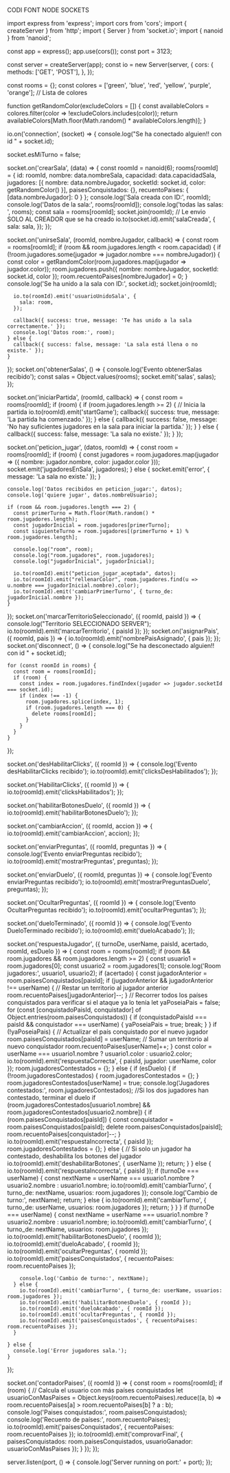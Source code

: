 CODI FONT NODE SOCKETS

import express from 'express';
import cors from 'cors';
import { createServer } from 'http';
import { Server } from 'socket.io';
import { nanoid } from 'nanoid';

const app = express();
app.use(cors());
const port = 3123;

const server = createServer(app);
const io = new Server(server, {
  cors: {
    methods: ['GET', 'POST'],
  },
});

const rooms = {};
const colores = ['green', 'blue', 'red', 'yellow', 'purple', 'orange']; // Lista de colores

function getRandomColor(excludeColors = []) {
  const availableColors = colores.filter(color => !excludeColors.includes(color));
  return availableColors[Math.floor(Math.random() * availableColors.length)];
}

io.on('connection', (socket) => {
  console.log("Se ha conectado alguien!! con id " + socket.id);

  socket.esMiTurno = false;

  socket.on('crearSala', (data) => {
    const roomId = nanoid(6);
    rooms[roomId] = {
      id: roomId,
      nombre: data.nombreSala,
      capacidad: data.capacidadSala,
      jugadores: [{ nombre: data.nombreJugador, socketId: socket.id, color: getRandomColor() }],
      paisesConquistados: {},
      recuentoPaises: { [data.nombreJugador]: 0 }
    };
    console.log('Sala creada con ID:', roomId);
    console.log('Datos de la sala:', rooms[roomId]);
    console.log('todas las salas: ', rooms);
    const sala = rooms[roomId];
    socket.join(roomId);
    // Le envio SOLO AL CREADOR que se ha creado
    io.to(socket.id).emit('salaCreada', {
      sala: sala,
    });
  });

  
  socket.on('unirseSala', (roomId, nombreJugador, callback) => {
    const room = rooms[roomId];
    if (room && room.jugadores.length < room.capacidad) {
      if (!room.jugadores.some(jugador => jugador.nombre === nombreJugador)) {
        const color = getRandomColor(room.jugadores.map(jugador => jugador.color));
        room.jugadores.push({ nombre: nombreJugador, socketId: socket.id, color });
        room.recuentoPaises[nombreJugador] = 0;
      }
      console.log('Se ha unido a la sala con ID:', socket.id);
      socket.join(roomId);

      io.to(roomId).emit('usuarioUnidoSala', {
        sala: room,
      });

      callback({ success: true, message: 'Te has unido a la sala correctamente.' });
      console.log('Datos room:', room);
    } else {
      callback({ success: false, message: 'La sala está llena o no existe.' });
    }
  });
  socket.on('obtenerSalas', () => {
    console.log('Evento obtenerSalas recibido');
    const salas = Object.values(rooms);
    socket.emit('salas', salas);
  });

  socket.on('iniciarPartida', (roomId, callback) => {
    const room = rooms[roomId];
    if (room) {
      if (room.jugadores.length >= 2) {
        // Inicia la partida
        io.to(roomId).emit('startGame');
        callback({ success: true, message: 'La partida ha comenzado.' });
      } else {
        callback({ success: false, message: 'No hay suficientes jugadores en la sala para iniciar la partida.' });
      }
    } else {
      callback({ success: false, message: 'La sala no existe.' });
    }
  });

  socket.on('peticion_jugar', (datos, roomId) => {
    const room = rooms[roomId];
    if (room) {
      const jugadores = room.jugadores.map(jugador => ({ nombre: jugador.nombre, color: jugador.color }));
      socket.emit('jugadoresEnSala', jugadores);
    } else {
      socket.emit('error', { message: 'La sala no existe.' });
    }

    console.log('Datos recibidos en peticion_jugar:', datos);
    console.log('quiere jugar', datos.nombreUsuario);

    if (room && room.jugadores.length === 2) {
      const primerTurno = Math.floor(Math.random() * room.jugadores.length);
      const jugadorInicial = room.jugadores[primerTurno];
      const siguienteTurno = room.jugadores[(primerTurno + 1) % room.jugadores.length];

      console.log("room", room);
      console.log("room.jugadores", room.jugadores);
      console.log("jugadorInicial", jugadorInicial);

      io.to(roomId).emit("peticion_jugar_aceptada", datos);
      io.to(roomId).emit("rellenarColor", room.jugadores.find(u => u.nombre === jugadorInicial.nombre).color);
      io.to(roomId).emit('cambiarPrimerTurno', { turno_de: jugadorInicial.nombre });
    }
  });
  socket.on('marcarTerritorioSeleccionado', ({ roomId, paisId }) => {
    console.log("Territorio SELECCIONADO SERVER");
    io.to(roomId).emit('marcarTerritorio', { paisId });
  });
  socket.on('asignarPais', ({ roomId, pais }) => {
    io.to(roomId).emit('nombrePaisAsignado', { pais });
  });
  socket.on('disconnect', () => {
    console.log("Se ha desconectado alguien!! con id " + socket.id);

    for (const roomId in rooms) {
      const room = rooms[roomId];
      if (room) {
        const index = room.jugadores.findIndex(jugador => jugador.socketId === socket.id);
        if (index !== -1) {
          room.jugadores.splice(index, 1);
          if (room.jugadores.length === 0) {
            delete rooms[roomId];
          }
        }
      }
    }
  });

  socket.on('desHabilitarClicks', ({ roomId }) => {
    console.log('Evento desHabilitarClicks recibido');
    io.to(roomId).emit('clicksDesHabilitados');
  });

  socket.on('HabilitarClicks', ({ roomId }) => {
    io.to(roomId).emit('clicksHabilitados');
  });

  socket.on('habilitarBotonesDuelo', ({ roomId }) => {
    io.to(roomId).emit('habilitarBotonesDuelo');
  });

  socket.on('cambiarAccion', ({ roomId, accion }) => {
    io.to(roomId).emit('cambiarAccion', accion);
  });

  socket.on('enviarPreguntas', ({ roomId, preguntas }) => {
    console.log('Evento enviarPreguntas recibido');
    io.to(roomId).emit('mostrarPreguntas', preguntas);
  });

  socket.on('enviarDuelo', ({ roomId, preguntas }) => {
    console.log('Evento enviarPreguntas recibido');
    io.to(roomId).emit('mostrarPreguntasDuelo', preguntas);
  });

  socket.on('OcultarPreguntas', ({ roomId }) => {
    console.log('Evento OcultarPreguntas recibido');
    io.to(roomId).emit('ocultarPreguntas');
  });

  socket.on('dueloTerminado', ({ roomId }) => {
    console.log('Evento DueloTerminado recibido');
    io.to(roomId).emit('dueloAcabado');
  });

  socket.on('respuestaJugador', ({ turnoDe, userName, paisId, acertado, roomId, esDuelo }) => {
    const room = rooms[roomId];
    if (room && room.jugadores && room.jugadores.length >= 2) {
      const usuario1 = room.jugadores[0];
      const usuario2 = room.jugadores[1];
      console.log('Room jugadores:', usuario1, usuario2);
      if (acertado) {
        const jugadorAnterior = room.paisesConquistados[paisId];
        if (jugadorAnterior && jugadorAnterior !== userName) {
          // Restar un territorio al jugador anterior
          room.recuentoPaises[jugadorAnterior]--;
        }
        // Recorrer todos los países conquistados para verificar si el ataque ya lo tenía
        let yaPoseiaPais = false;
        for (const [conquistadoPaisId, conquistador] of Object.entries(room.paisesConquistados)) {
          if (conquistadoPaisId === paisId && conquistador === userName) {
            yaPoseiaPais = true;
            break;
          }
        }
        if (!yaPoseiaPais) {
          // Actualizar el país conquistado por el nuevo jugador
          room.paisesConquistados[paisId] = userName;
          // Sumar un territorio al nuevo conquistador
          room.recuentoPaises[userName]++;
        }
        const color = userName === usuario1.nombre ? usuario1.color : usuario2.color;
        io.to(roomId).emit('respuestaCorrecta', { paisId, jugador: userName, color });
        room.jugadoresContestados = {};
      } else {
        if (esDuelo) {
          if (!room.jugadoresContestados) {
            room.jugadoresContestados = {};
          }
          room.jugadoresContestados[userName] = true;
          console.log('Jugadores contestados:', room.jugadoresContestados);
          //Si los dos jugadores han contestado, terminar el duelo
          if (room.jugadoresContestados[usuario1.nombre] && room.jugadoresContestados[usuario2.nombre]) {
            if (room.paisesConquistados[paisId]) {
              const conquistador = room.paisesConquistados[paisId];
              delete room.paisesConquistados[paisId];
              room.recuentoPaises[conquistador]--;
            }
            io.to(roomId).emit('respuestaIncorrecta', { paisId });
            room.jugadoresContestados = {};
          } else {
            // Si solo un jugador ha contestado, deshabilita los botones del jugador
            io.to(roomId).emit('deshabilitarBotones', { userName });
            return;
          }
        } else {
          io.to(roomId).emit('respuestaIncorrecta', { paisId });
          if (turnoDe === userName) {
            const nextName = userName === usuario1.nombre ? usuario2.nombre : usuario1.nombre;
            io.to(roomId).emit('cambiarTurno', { turno_de: nextName, usuarios: room.jugadores });
            console.log('Cambio de turno:', nextName);
            return;
          } else {
            io.to(roomId).emit('cambiarTurno', { turno_de: userName, usuarios: room.jugadores });
            return;
          }
        }
      }
      if (turnoDe === userName) {
        const nextName = userName === usuario1.nombre ? usuario2.nombre : usuario1.nombre;
        io.to(roomId).emit('cambiarTurno', { turno_de: nextName, usuarios: room.jugadores });
        io.to(roomId).emit('habilitarBotonesDuelo', { roomId });
        io.to(roomId).emit('dueloAcabado', { roomId });
        io.to(roomId).emit('ocultarPreguntas', { roomId });
        io.to(roomId).emit('paisesConquistados', { recuentoPaises: room.recuentoPaises });
     
        console.log('Cambio de turno:', nextName);
      } else {
        io.to(roomId).emit('cambiarTurno', { turno_de: userName, usuarios: room.jugadores });
        io.to(roomId).emit('habilitarBotonesDuelo', { roomId });
        io.to(roomId).emit('dueloAcabado', { roomId });
        io.to(roomId).emit('ocultarPreguntas', { roomId });
        io.to(roomId).emit('paisesConquistados', { recuentoPaises: room.recuentoPaises });
      }

    } else {
      console.log('Error jugadores sala.');
    }
  });

  socket.on('contadorPaises', ({ roomId }) => {
    const room = rooms[roomId];
    if (room) {
      // Calcula el usuario con más países conquistados
      let usuarioConMasPaises = Object.keys(room.recuentoPaises).reduce((a, b) => room.recuentoPaises[a] > room.recuentoPaises[b] ? a : b);
      console.log('Paises conquistados:', room.paisesConquistados);
      console.log('Recuento de países:', room.recuentoPaises);
      io.to(roomId).emit('paisesConquistados', { recuentoPaises: room.recuentoPaises });
      io.to(roomId).emit('comprovarFinal', { paisesConquistados: room.paisesConquistados, usuarioGanador: usuarioConMasPaises });
    }
  });
});

server.listen(port, () => {
  console.log('Server running on port:' + port);
});
